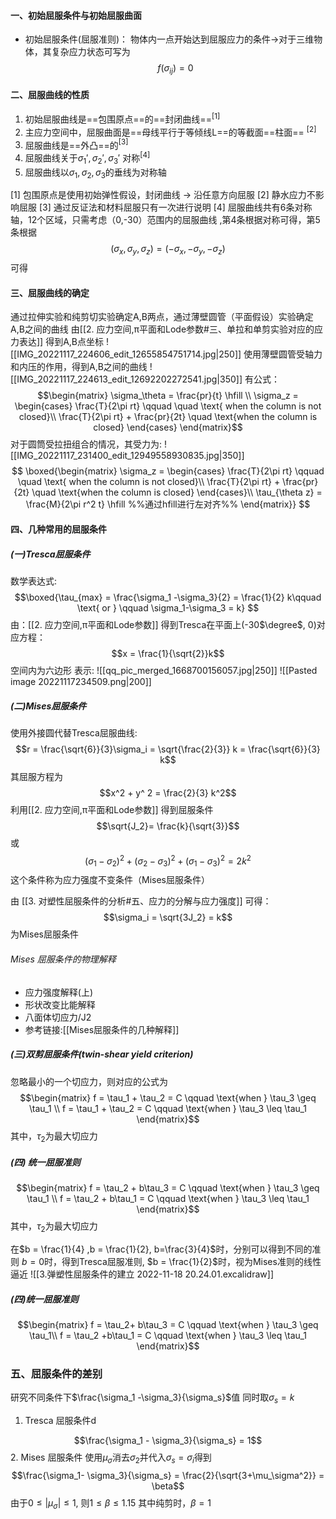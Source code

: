 #### 一、初始屈服条件与初始屈服曲面
- 初始屈服条件(屈服准则)：
物体内一点开始达到屈服应力的条件->对于三维物体，其复杂应力状态可写为
$$ f (\sigma_{ij} ) = 0$$
#### 二、屈服曲线的性质
1. 初始屈服曲线是==包围原点==的==封闭曲线==$^{[1]}$
2. 主应力空间中，屈服曲面是==母线平行于等倾线L==的等截面==柱面== $^{[2]}$
3. 屈服曲线是==外凸==的$^{[3]}$
4. 屈服曲线关于$\sigma_1',\sigma_2',\sigma_3'$ 对称$^{[4]}$
5. 屈服曲线以$\sigma_1,\sigma_2,\sigma_3$的垂线为对称轴


[1] 包围原点是使用初始弹性假设，封闭曲线 -> 沿任意方向屈服
[2] 静水应力不影响屈服
[3] 通过反证法和材料屈服只有一次进行说明
[4] 屈服曲线共有6条对称轴，12个区域，只需考虑（0,-30）范围内的屈服曲线 ,第4条根据对称可得，第5条根据
$$(\sigma_x, \sigma_y, \sigma_z) = (-\sigma_x, -\sigma_y, -\sigma_z)$$
可得

#### 三、屈服曲线的确定
通过拉伸实验和纯剪切实验确定A,B两点，通过薄壁圆管（平面假设）实验确定A,B之间的曲线
由[[2. 应力空间,π平面和Lode参数#三、单拉和单剪实验对应的应力表达]]
得到A,B点坐标
![[IMG_20221117_224606_edit_12655854751714.jpg|250]]
使用薄壁圆管受轴力和内压的作用，得到A,B之间的曲线
![[IMG_20221117_224613_edit_12692202272541.jpg|350]]
有公式：
$$\begin{matrix}
\sigma_\theta = \frac{pr}{t} \hfill \\
\sigma_z = \begin{cases} 
\frac{T}{2\pi rt} \qquad \quad \text{ when the column is not closed}\\
\frac{T}{2\pi rt} + \frac{pr}{2t} \quad \text{when the column is closed}
\end{cases}
\end{matrix}$$
对于圆筒受拉扭组合的情况，其受力为:
![[IMG_20221117_231400_edit_12949558930835.jpg|350]]
$$
\boxed{\begin{matrix}
\sigma_z = \begin{cases}
\frac{T}{2\pi rt} \qquad \quad \text{ when the column is not closed}\\
\frac{T}{2\pi rt} + \frac{pr}{2t} \quad \text{when the column is closed}
\end{cases}\\
\tau_{\theta z} = \frac{M}{2\pi r^2 t}
\hfill   %%通过hfill进行左对齐%%
\end{matrix}}
$$
#### 四、几种常用的屈服条件
##### (一)Tresca屈服条件
数学表达式:
$$\boxed{\tau_{max} = \frac{\sigma_1 -\sigma_3}{2} = \frac{1}{2} k\qquad \text{ or } \qquad \sigma_1-\sigma_3 = k} $$
由：[[2. 应力空间,π平面和Lode参数]]
得到Tresca在平面上(-30$\degree$, 0)对应方程： 
$$x = \frac{1}{\sqrt{2}}k$$ 
空间内为六边形
表示:
![[qq_pic_merged_1668700156057.jpg|250]]
![[Pasted image 20221117234509.png|200]]
##### (二)Mises屈服条件
使用外接圆代替Tresca屈服曲线:
$$r = \frac{\sqrt{6}}{3}\sigma_i = \sqrt{\frac{2}{3}} k = \frac{\sqrt{6}}{3} k$$
其屈服方程为
$$x^2 + y^ 2 = \frac{2}{3} k^2$$
利用[[2. 应力空间,π平面和Lode参数]]
得到屈服条件
$$\sqrt{J_2}= \frac{k}{\sqrt{3}}$$
或
$$(\sigma_1 -\sigma_2)^2 + (\sigma_2-\sigma_3)^2 + (\sigma_1 -\sigma_3)^2 = 2k^2$$
这个条件称为应力强度不变条件（Mises屈服条件）

由
[[3. 对塑性屈服条件的分析#五、应力的分解与应力强度]]
可得： 
$$\sigma_i = \sqrt{3J_2} = k$$
为Mises屈服条件

###### Mises 屈服条件的物理解释
- 应力强度解释(上)
- 形状改变比能解释
- 八面体切应力/J2
- 参考链接:[[Mises屈服条件的几种解释]]

##### (三)双剪屈服条件(twin-shear yield criterion)

忽略最小的一个切应力，则对应的公式为
$$\begin{matrix}
f = \tau_1 + \tau_2 = C \qquad \text{when } \tau_3 \geq \tau_1 \\
f = \tau_1 + \tau_2 = C \qquad \text{when } \tau_3 \leq \tau_1
\end{matrix}$$
其中，$\tau_2$为最大切应力

##### (四) 统一屈服准则

$$\begin{matrix}
f = \tau_2 + b\tau_3 = C \qquad \text{when } \tau_3 \geq \tau_1 \\
f = \tau_2 + b\tau_1 = C \qquad \text{when } \tau_3 \leq \tau_1
\end{matrix}$$
其中，$\tau_2$为最大切应力

在$b = \frac{1}{4} ,b = \frac{1}{2}, b=\frac{3}{4}$时，分别可以得到不同的准则
$b=0$时，得到Tresca屈服准则, $b = \frac{1}{2}$时，视为Mises准则的线性逼近
![[3.弹塑性屈服条件的建立 2022-11-18 20.24.01.excalidraw]]
##### (四)统一屈服准则
$$\begin{matrix}
f = \tau_2+ b\tau_3 = C  \qquad \text{when } \tau_3 \geq \tau_1\\
f = \tau_2 +b\tau_1 = C \qquad \text{when } \tau_3 \leq \tau_1
\end{matrix}$$

### 五、屈服条件的差别

研究不同条件下$\frac{\sigma_1 -\sigma_3}{\sigma_s}$值
同时取$\sigma_s = k$
1. Tresca 屈服条件d

$$\frac{\sigma_1 - \sigma_3}{\sigma_s} = 1$$
2. Mises 屈服条件
使用$\mu_\sigma$消去$\sigma_2$并代入$\sigma_s = \sigma_i$得到
$$\frac{\sigma_1- \sigma_3}{\sigma_s} = \frac{2}{\sqrt{3+\mu_\sigma^2}} = \beta$$
由于$0\leq|\mu_\sigma| \leq 1$, 则$1 \leq \beta \leq 1.15$
其中纯剪时，$\beta = 1$
